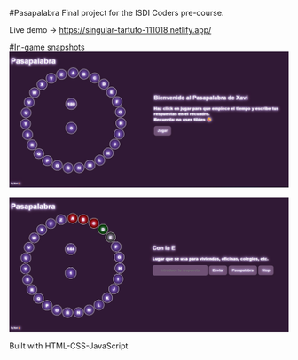 #Pasapalabra 
Final project for the ISDI Coders pre-course.

Live demo -> https://singular-tartufo-111018.netlify.app/

#In-game snapshots
![tittle screen](https://github.com/pastordesoles/pasapalabra/blob/master/PPBRA%201.jpg)

![in-game](https://github.com/pastordesoles/pasapalabra/blob/master/PPBRA%202.jpg)


Built with HTML-CSS-JavaScript